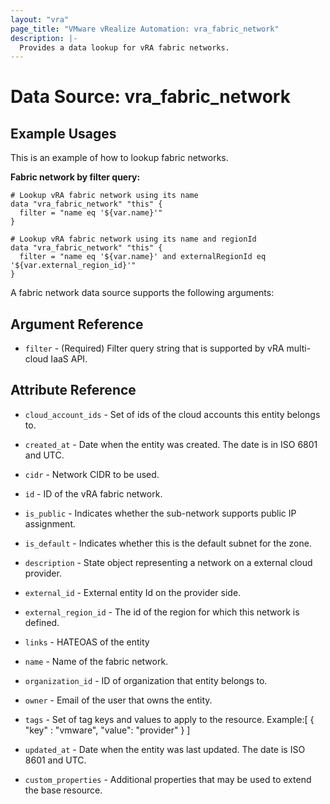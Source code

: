 ```yaml
---
layout: "vra"
page_title: "VMware vRealize Automation: vra_fabric_network"
description: |-
  Provides a data lookup for vRA fabric networks.
---
```


# Data Source: vra_fabric_network
## Example Usages
This is an example of how to lookup fabric networks.

**Fabric network by filter query:**

```hcl
# Lookup vRA fabric network using its name
data "vra_fabric_network" "this" {
  filter = "name eq '${var.name}'"
}

# Lookup vRA fabric network using its name and regionId
data "vra_fabric_network" "this" {
  filter = "name eq '${var.name}' and externalRegionId eq '${var.external_region_id}'"
}
```

A fabric network data source supports the following arguments:

## Argument Reference
* `filter` - (Required) Filter query string that is supported by vRA multi-cloud IaaS API.

## Attribute Reference
* `cloud_account_ids` - Set of ids of the cloud accounts this entity belongs to.

* `created_at` - Date when the entity was created. The date is in ISO 6801 and UTC.

* `cidr` - Network CIDR to be used.

* `id` - ID of the vRA fabric network. 

* `is_public` - Indicates whether the sub-network supports public IP assignment.

* `is_default` - Indicates whether this is the default subnet for the zone.

* `description` - State object representing a network on a external cloud provider.

* `external_id` - External entity Id on the provider side.

* `external_region_id` - The id of the region for which this network is defined.

* `links` - HATEOAS of the entity

* `name` - Name of the fabric network.

* `organization_id` - ID of organization that entity belongs to.

* `owner` - Email of the user that owns the entity.

* `tags` -  Set of tag keys and values to apply to the resource.
            Example:[ { "key" : "vmware", "value": "provider" } ]

* `updated_at` - Date when the entity was last updated. The date is ISO 8601 and UTC.

* `custom_properties` - Additional properties that may be used to extend the base resource.
